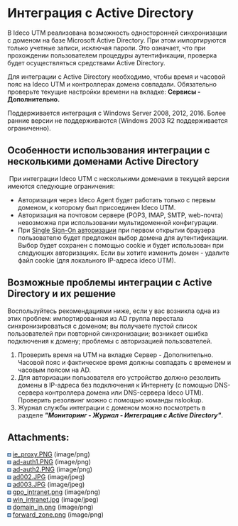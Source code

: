 # Интеграция с Active Directory

В Ideco UTM реализована возможность односторонней синхронизации с
доменом на базе Microsoft Active Directory. При этом
импортируются только учетные записи, исключая пароли. Это
означает, что при прохождении пользователем процедуры аутентификации,
проверка будет осуществляться средствами Active Directory.

<div>

<div>

Для интеграции с Active Directory необходимо, чтобы время и часовой пояс
на Ideco UTM и контроллерах домена совпадали. Обязательно проверьте
текущие настройки времени на вкладке: **Сервисы -
Дополнительно.`  `**

Поддерживается интеграция с Windows Server 2008, 2012, 2016. Более
ранние версии не поддерживаются (Windows 2003 R2 поддерживается
ограниченно).

</div>

</div>

## Особенности использования интеграции с несколькими доменами Active Directory

 При интеграции Ideco UTM с несколькими доменами в текущей версии
имеются следующие ограничения:

  - Авторизация через Ideco Agent будет работать только с первым
    доменом, к которому был присоединен Ideco UTM.
  - Авторизация на почтовом сервере (POP3, IMAP, SMTP, web-почта)
    невозможна при использовании мультидоменной конфигурации.
  - При [Single Sign-On авторизации](Авторизация_пользователей) при
    первом открытии браузера пользователю будет предложен выбор
    домена для аутентификации. Выбор будет сохранен с помощью cookie
    и будет использован при следующих авторизациях. Если вы хотите
    изменить домен - удалите файл cookie (для локального IP-адреса
    ideco UTM).

## Возможные проблемы интеграции с Active Directory и их решение

Воспользуйтесь рекомендациями ниже, если у вас возникла одна из этих
проблем: импортированная из AD группа перестала синхронизироваться с
доменом; вы получаете пустой список пользователей при повторной
синхронизации; возникает ошибка подключения к домену; проблемы
с авторизацией пользователей. 

1.  Проверить время на UTM на вкладке Сервер - Дополнительно. Часовой
    пояс и фактическое время должны совпадать с временем и часовым
    поясом на AD.
2.  Для авторизации пользователя его устройство должно резолвить домены
    в IP-адреса без подключения к Интернету (с помощью DNS-сервера
    контроллера домена или DNS-сервера Ideco UTM). Проверить
    резолвинг можно с помощью команды nslookup.
3.  Журнал службы интеграции с доменом можно посмотреть в разделе
    ***"Мониторинг - Журнал - Интеграция с Active Directory"***.

<div class="pageSectionHeader">

## Attachments:

</div>

<div class="greybox" data-align="left">

![](images/icons/bullet_blue.gif)
[ie\_proxy.PNG](attachments/1278061/4982459.png) (image/png)  
![](images/icons/bullet_blue.gif)
[ad-auth1.PNG](attachments/1278061/4982802.png) (image/png)  
![](images/icons/bullet_blue.gif)
[ad-auth2.PNG](attachments/1278061/4982803.png) (image/png)  
![](images/icons/bullet_blue.gif)
[ad002.JPG](attachments/1278061/5832876.jpg) (image/jpeg)  
![](images/icons/bullet_blue.gif)
[ad003.JPG](attachments/1278061/5832878.jpg) (image/jpeg)  
![](images/icons/bullet_blue.gif)
[gpo\_intranet.png](attachments/1278061/6062248.png) (image/png)  
![](images/icons/bullet_blue.gif)
[win\_intranet.jpg](attachments/1278061/6062250.jpg) (image/jpeg)  
![](images/icons/bullet_blue.gif)
[domain\_in.png](attachments/1278061/6586895.png) (image/png)  
![](images/icons/bullet_blue.gif)
[forward\_zone.png](attachments/1278061/6586896.png) (image/png)  

</div>
